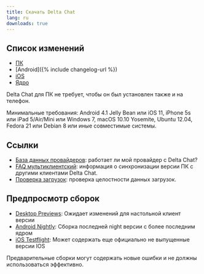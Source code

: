 ```yaml
---
title: Скачать Delta Chat
lang: ru
downloads: true
---
```


## Список изменений

* [ПК](https://github.com/deltachat/deltachat-desktop/blob/master/CHANGELOG.md)
* [Android]({% include changelog-url %})
* [iOS](https://github.com/deltachat/deltachat-ios/blob/master/CHANGELOG.md)
* [Ядро](https://github.com/deltachat/deltachat-core-rust/blob/master/CHANGELOG.md)

Delta Chat для ПК не требует, чтобы он был установлен также и на телефон.

Минимальные требования:
Android 4.1 Jelly Bean
или iOS 11, iPhone 5s или iPad 5/Air/Mini
или Windows 7, macOS 10.10 Yosemite, Ubuntu 12.04, Fedora 21 или Debian 8
или иные совместимые системы.

## Ссылки

* [База данных провайдеров](https://providers.delta.chat/): работает ли мой провайдер с Delta Chat?
* [FAQ мультиклиентский](help#multiclient): информация о синхронизации версии ПК с другими клиентами Delta Chat.
* [Проверка загрузок](verify-downloads): проверка целостности данных загрузок.

## Предпросмотр сборок

* [Desktop Previews](https://download.delta.chat/desktop/preview/): Ожидает изменений для настольной клиент версии
* [Android Nightly](https://download.delta.chat/android/nightly/): Сборка последней night версии с более последним ядром
* [iOS Testflight](https://testflight.apple.com/join/uEMc1NxS): Может содержать еще официально не выпущенные версии IOS

Предварительные сборки могут содержать новые ошибки и не должны использоваться эффективно.